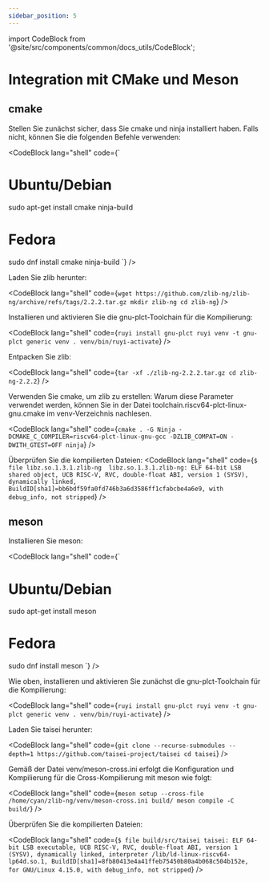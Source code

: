```yaml
---
sidebar_position: 5
---
```


import CodeBlock from '@site/src/components/common/docs_utils/CodeBlock';

# Integration mit CMake und Meson

## cmake

Stellen Sie zunächst sicher, dass Sie cmake und ninja installiert haben. Falls nicht, können Sie die folgenden Befehle verwenden:

<CodeBlock lang="shell" code={`
# Ubuntu/Debian
sudo apt-get install cmake ninja-build
# Fedora
sudo dnf install cmake ninja-build
`} />

Laden Sie zlib herunter:

<CodeBlock lang="shell" code={`
wget https://github.com/zlib-ng/zlib-ng/archive/refs/tags/2.2.2.tar.gz
mkdir zlib-ng
cd zlib-ng
`} />

Installieren und aktivieren Sie die gnu-plct-Toolchain für die Kompilierung:

<CodeBlock lang="shell" code={`
ruyi install gnu-plct
ruyi venv -t gnu-plct generic venv
. venv/bin/ruyi-activate
`} />

Entpacken Sie zlib:

<CodeBlock lang="shell" code={`
tar -xf ./zlib-ng-2.2.2.tar.gz
cd zlib-ng-2.2.2
`} />

Verwenden Sie cmake, um zlib zu erstellen:
Warum diese Parameter verwendet werden, können Sie in der Datei toolchain.riscv64-plct-linux-gnu.cmake im venv-Verzeichnis nachlesen.

<CodeBlock lang="shell" code={`
cmake . -G Ninja -DCMAKE_C_COMPILER=riscv64-plct-linux-gnu-gcc -DZLIB_COMPAT=ON -DWITH_GTEST=OFF
ninja
`} />

Überprüfen Sie die kompilierten Dateien:
<CodeBlock lang="shell" code={`
$ file libz.so.1.3.1.zlib-ng 
libz.so.1.3.1.zlib-ng: ELF 64-bit LSB shared object, UCB RISC-V, RVC, double-float ABI, version 1 (SYSV), dynamically linked, BuildID[sha1]=bb6bdf59fa0fd746b3a6d3586ff1cfabcbe4a6e9, with debug_info, not stripped
`} />

## meson

Installieren Sie meson:

<CodeBlock lang="shell" code={`
# Ubuntu/Debian
sudo apt-get install meson
# Fedora
sudo dnf install meson
`} />

Wie oben, installieren und aktivieren Sie zunächst die gnu-plct-Toolchain für die Kompilierung:

<CodeBlock lang="shell" code={`
ruyi install gnu-plct
ruyi venv -t gnu-plct generic venv
. venv/bin/ruyi-activate
`} />

Laden Sie taisei herunter:

<CodeBlock lang="shell" code={`
git clone --recurse-submodules --depth=1 https://github.com/taisei-project/taisei
cd taisei
`} />

Gemäß der Datei venv/meson-cross.ini erfolgt die Konfiguration und Kompilierung für die Cross-Kompilierung mit meson wie folgt:

<CodeBlock lang="shell" code={`
meson setup --cross-file /home/cyan/zlib-ng/venv/meson-cross.ini build/
meson compile -C build/
`} />

Überprüfen Sie die kompilierten Dateien:

<CodeBlock lang="shell" code={`
$ file build/src/taisei
taisei: ELF 64-bit LSB executable, UCB RISC-V, RVC, double-float ABI, version 1 (SYSV), dynamically linked, interpreter /lib/ld-linux-riscv64-lp64d.so.1, BuildID[sha1]=8fb80413e4a41ffeb75450b80a4b068c504b152e, for GNU/Linux 4.15.0, with debug_info, not stripped
`} />
